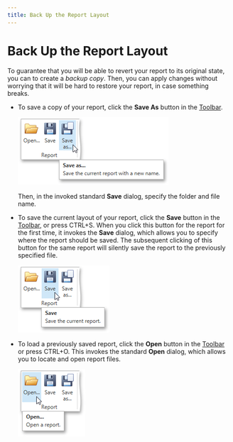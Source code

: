```yaml
---
title: Back Up the Report Layout
---
```

# Back Up the Report Layout
To guarantee that you will be able to revert your report to its original state, you can to create a _backup copy_. Then, you can apply changes without worrying that it will be hard to restore your report, in case something breaks.
* To save a copy of your report, click the **Save As** button in the [Toolbar](../../../../../../interface-elements-for-desktop/articles/report-designer/report-designer-for-wpf/interface-elements/toolbar.md).
	
	![EUD_WpfReportDesigner_SaveAsReport](../../../../../images/Img123953.png)
	
	Then, in the invoked standard **Save** dialog, specify the folder and file name.
* To save the current layout of your report, click the **Save** button in the [Toolbar](../../../../../../interface-elements-for-desktop/articles/report-designer/report-designer-for-wpf/interface-elements/toolbar.md), or press CTRL+S. When you click this button for the report for the first time, it invokes the **Save** dialog, which allows you to specify where the report should be saved. The subsequent clicking of this button for the same report will silently save the report to the previously specified file.
	
	![EUD_WpfReportDesigner_SaveReport](../../../../../images/Img123952.png)
* To load a previously saved report, click the **Open** button in the [Toolbar](../../../../../../interface-elements-for-desktop/articles/report-designer/report-designer-for-wpf/interface-elements/toolbar.md) or press CTRL+O. This invokes the standard **Open** dialog, which allows you to locate and open report files.
	
	![EUD_WpfReportDesigner_OpenReport](../../../../../images/Img123951.png)